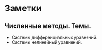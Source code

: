 # Заметки

## Численные методы. Темы.
- Системы дифференциальных уравнений.
- Системы нелинейный уравнений.
